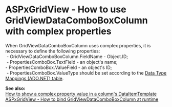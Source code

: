 # ASPxGridView - How to use GridViewDataComboBoxColumn with complex properties 


<p>When GridViewDataComboBoxColumn uses complex properties, it is necessary to define the following properties:<br />
 - GridViewDataComboBoxColumn.FieldName - Object.ID;<br />
 - PropertiesComboBox.TextField - an object's name;<br />
- PropertiesComboBox.ValueField - an object's ID;<br />
 - PropertiesComboBox.ValueType should be set according to the <a href="http://msdn.microsoft.com/en-us/library/cc716729.aspx"><u>Data Type Mappings (ADO.NET) table</u></a>.</p><p><strong>See also:</strong><br />
<a href="https://www.devexpress.com/Support/Center/p/E171">How to show a complex property value in a column's DataItemTemplate</a><br />
<a href="https://www.devexpress.com/Support/Center/p/E3591">ASPxGridView - How to bind GridViewDataComboBoxColumn at runtime</a></p>

<br/>


